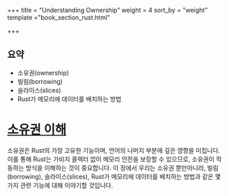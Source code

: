 +++
title = "Understanding Ownership"
weight = 4
sort_by = "weight"
template ="book_section_rust.html"

+++

## 요약

- 소유권(ownership)
- 빌림(borrowing)
- 슬라이스(slices)
- Rust가 메모리에 데이터를 배치하는 방법

<!-- more -->

# [소유권 이해](https://doc.rust-lang.org/book/ch04-00-understanding-ownership.html#understanding-ownership)

소유권은 Rust의 가장 고유한 기능이며, 언어의 나머지 부분에 깊은 영향을 미칩니다. 이를 통해 Rust는 가비지 콜렉터 없이 메모리 안전을 보장할 수 있으므로, 소유권이 작동하는 방식을 이해하는 것이 중요합니다. 이 장에서 우리는 소유권 뿐만아니라, 빌림(borrowing), 슬라이스(slices), Rust가 메모리에 데이터를 배치하는 방법과 같은 몇 가지 관련 기능에 대해 이야기할 것입니다.
